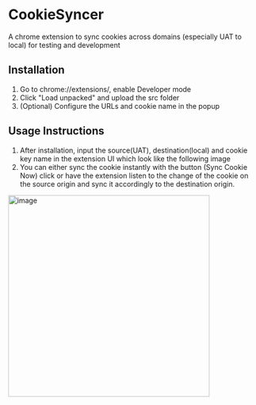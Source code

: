 # CookieSyncer
A chrome extension to sync cookies across domains (especially UAT to local) for testing and development

## Installation
1. Go to chrome://extensions/, enable Developer mode
2. Click "Load unpacked" and upload the src folder
3. (Optional) Configure the URLs and cookie name in the popup


## Usage Instructions
1. After installation, input the source(UAT), destination(local) and cookie key name in the extension UI which look like the following image
2. You can either sync the cookie instantly with the button (Sync Cookie Now) click or have the extension listen to the change of the cookie on the source origin and sync it accordingly to the destination origin.

<img width="406" alt="image" src="https://github.com/user-attachments/assets/8a60757d-dcbe-40ee-ac4a-11034b83f483" />

